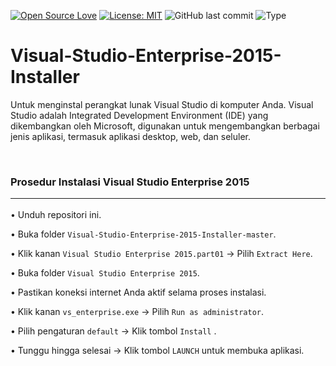 [![Open Source Love](https://badges.frapsoft.com/os/v1/open-source.svg?style=flat)](https://github.com/ellerbrock/open-source-badges/)
[![License: MIT](https://img.shields.io/badge/License-MIT-blue.svg?logo=github&color=%23F7DF1E)](https://opensource.org/licenses/MIT)
![GitHub last commit](https://img.shields.io/github/last-commit/cakraawijaya/Visual-Studio-Enterprise-2015-Installer?logo=Codeforces&logoColor=white&color=%23F7DF1E)
![Type](https://img.shields.io/badge/Type-Installer-light.svg?style=flat&logo=gitbook&logoColor=white&color=%23F7DF1E)

# Visual-Studio-Enterprise-2015-Installer
Untuk menginstal perangkat lunak Visual Studio di komputer Anda. Visual Studio adalah Integrated Development Environment (IDE) yang dikembangkan oleh Microsoft, digunakan untuk mengembangkan berbagai jenis aplikasi, termasuk aplikasi desktop, web, dan seluler.

<br>

### Prosedur Instalasi Visual Studio Enterprise 2015<hr>

• Unduh repositori ini.

• Buka folder ``` Visual-Studio-Enterprise-2015-Installer-master ```.

• Klik kanan ``` Visual Studio Enterprise 2015.part01 ``` -> Pilih ``` Extract Here ```.

• Buka folder ``` Visual Studio Enterprise 2015 ```.

• Pastikan koneksi internet Anda aktif selama proses instalasi.

• Klik kanan ``` vs_enterprise.exe ``` -> Pilih ``` Run as administrator ```.

• Pilih pengaturan ``` default ``` -> Klik tombol ``` Install ``` .

• Tunggu hingga selesai -> Klik tombol ``` LAUNCH ``` untuk membuka aplikasi.
